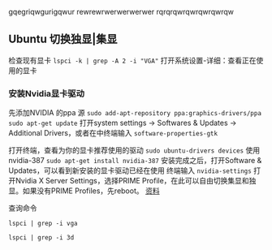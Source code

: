 gqegriqwgurigqwur
rewrewrwerwerwerwer
rqrqrqwrqwrqwrqwrqw
## Ubuntu 切换独显|集显

检查现有显卡
`lspci -k | grep -A 2 -i "VGA"`
打开系统设置-详细：查看正在使用的显卡
### 安装Nvidia显卡驱动
先添加NVIDIA 的ppa 源
`sudo add-apt-repository ppa:graphics-drivers/ppa`
`sudo apt-get update`
打开system settings -> Softwares & Updates -> Additional Drivers，或者在中终端输入
`software-properties-gtk`

打开终端，查看为你的显卡推荐使用的驱动
`sudo ubuntu-drivers devices`
使用nvidia-387
`sudo apt-get install nvidia-387`
安装完成之后，打开Software & Updates，可以看到新安装的显卡驱动已经在使用
终端输入
`nvidia-settings`
打开Nvidia X Server Settings，选择PRIME Profile，在此可以自由切换集显和独显。如果没有PRIME Profiles，先reboot。
[资料](https://www.jianshu.com/p/85cbb0258d32)


查询命令

`lspci | grep -i vga`

`lspci | grep -i 3d`
